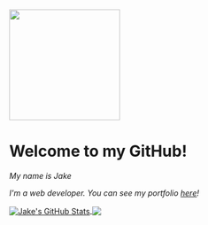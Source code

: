 ### <img src="https://media.giphy.com/media/mGcNjsfWAjY5AEZNw6/giphy.gif" width="200">
<h1><strong>Welcome to my GitHub!</strong></h1>
<p><em>My name is Jake</em></p>
<p><em>I'm a web developer. You can see my portfolio <a href="https://www.khoury.northeastern.edu/">here</a>!
</em></p>

<!-- https://github.com/jeiku/github-readme-stats -->
<p align='left'>
<a href="https://github.com/jeiku/jeiku">
<img align="center" src="https://github-readme-stats.vercel.app/api?username=jeiku&show_icons=true&line_height=33&hide=stars,prs,contribs&count_private=true&theme=algolia" alt="Jake's GitHub Stats" />
</a>
<!-- <br> -->
<a href="https://github.com/jeiku/jeiku">
  <img align="center" src="https://github-readme-stats.vercel.app/api/top-langs/?username=jeiku&count_private=true&hide=html&theme=algolia" />
</a>
</p>
<!-- <end>


<!--
**jeiku/jeiku** is a ✨ _special_ ✨ repository because its `README.md` (this file) appears on your GitHub profile.

Here are some ideas to get you started:

- 🔭 I’m currently working on ...
- 🌱 I’m currently learning ...
- 👯 I’m looking to collaborate on ...
- 🤔 I’m looking for help with ...
- 💬 Ask me about ...
- 📫 How to reach me: ...
- 😄 Pronouns: ...
- ⚡ Fun fact: ...
-->
